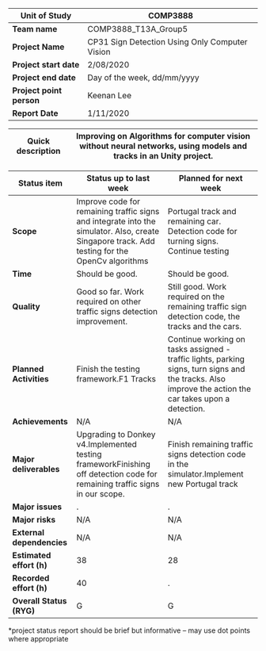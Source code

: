 | **Unit of Study** | COMP3888 |
| --- | --- |
| **Team name** | COMP3888\_T13A\_Group5 |
| **Project Name** | CP31 Sign Detection Using Only Computer Vision |
| **Project start date** | 2/08/2020 |
| **Project end date** | Day of the week, dd/mm/yyyy |
| **Project point person** | Keenan Lee |
| **Report Date** | 1/11/2020 |

| **Quick description** | Improving on Algorithms for computer vision without neural networks, using models and tracks in an Unity project. |
| --- | --- |

| **Status item** | **Status up to last week** | **Planned for next week** |
| --- | --- | --- |
| **Scope** | Improve code for remaining traffic signs and integrate into the simulator. Also, create Singapore track. Add testing for the OpenCv algorithms | Portugal track and remaining car. Detection code for turning signs. Continue testing |
| **Time** | Should be good. | Should be good. |
| **Quality** | Good so far. Work required on other traffic signs detection improvement. | Still good. Work required on the remaining traffic sign detection code, the tracks and the cars. |
| **Planned Activities** | Finish the testing framework.F1 Tracks | Continue working on tasks assigned - traffic lights, parking signs, turn signs and the tracks. Also improve the action the car takes upon a detection. |
| **Achievements** | N/A | N/A |
| **Major deliverables** | Upgrading to Donkey v4.Implemented testing frameworkFinishing off detection code for remaining traffic signs in our scope. | Finish remaining traffic signs detection code in the simulator.Implement new Portugal track |
| **Major issues** | . | . |
| **Major risks** | N/A | N/A |
| **External dependencies** | N/A | N/A |
| **Estimated effort (h)** | 38 | 28 |
| **Recorded effort (h)** | 40 | . |
| **Overall Status (RYG)** | G | G |

\*project status report should be brief but informative – may use dot points where appropriate